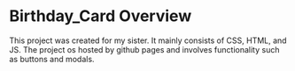 # Birthday_Card Overview
This project was created for my sister. It mainly consists of CSS, HTML, and JS.
The project os hosted by github pages and involves functionality such as buttons and modals.

